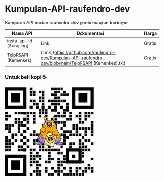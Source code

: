 # Kumpulan-API-raufendro-dev
Kumpulan API buatan raufendro-dev gratis maupun berbayar

| Nama API | Dokumentasi  | Harga  |
| ------- | --- | --- |
| insta-api-id (Scraping) | [Link](https://github.com/raufendro-dev/Kumpulan-API-raufendro-dev/blob/main/insta-api-id.txt) | Gratis |
| TelpRSAPI (Kemenkes) | [Link](https://github.com/raufendro-dev/Kumpulan-API-raufendro-dev/blob/main/TelpRSAPI (Kemenkes).txt) | Gratis |



### Untuk beli kopi ☕️
![alt text](https://github.com/raufendro-dev/Kumpulan-API-raufendro-dev/blob/main/saweria.png)
